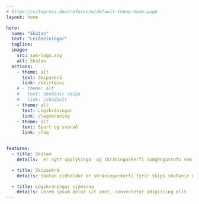 ```yaml
---
# https://vitepress.dev/reference/default-theme-home-page
layout: home

hero:
  name: "Skútan"
  text: "Leiðbeiningar"
  tagline: 
  image:
    src: sam-logo.svg
    alt: Skútan
  actions:
    - theme: alt
      text: Skipaskrá
      link: /skirteini
    # - theme: alt
    #   text: Skoðanir skipa
    #   link: /skodanir
    - theme: alt
      text: Lögskráningar
      link: /logskraning
    - theme: alt
      text: Spurt og svarað
      link: /faq


features:
  - title: Skútan
    details:  er nýtt upplýsinga- og skráningarkerfi Samgöngustofu sem sameinar tvö eldri kerfi, skipaskrá og lögskráningar sjómanna.

  - title: Skipaskrá
    details: Skútan viðheldur er skráningarkerfi fyrir skips skoðanir og útgáfu skipsskírteina

  - title: Lögskráningar sjómanna
    details: Lorem ipsum dolor sit amet, consectetur adipiscing elit
---
```



